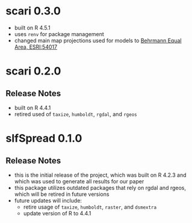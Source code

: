 
# scari 0.3.0

* built on R 4.5.1
* uses `renv` for package management
* changed main map projections used for models to [Behrmann Equal Area, ESRI:54017](https://epsg.io/54017) 

# scari 0.2.0

## Release Notes

* built on R 4.4.1
* retired used of `taxize`, `humboldt`, `rgdal`, and `rgeos`

# slfSpread 0.1.0

## Release Notes

* this is the initial release of the project, which was built on R 4.2.3 and which was used to generate all results for our paper
* this package utilizes outdated packages that rely on rgdal and rgeos, which will be retired in future versions 
* future updates will include:
  * retire usage of `taxize`, `humboldt`, `raster`, and `dsmextra`
  * update version of R to 4.4.1


